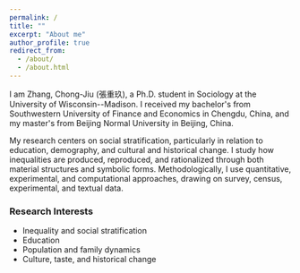 ```yaml
---
permalink: /
title: ""
excerpt: "About me"
author_profile: true
redirect_from: 
  - /about/
  - /about.html
---
```


I am Zhang, Chong-Jiu (張重玖), a Ph.D. student in Sociology at the University of Wisconsin--Madison. I received my bachelor's from Southwestern University of Finance and Economics in Chengdu, China, and my master's from Beijing Normal University in Beijing, China. 

My research centers on social stratification, particularly in relation to education, demography, and cultural and historical change. I study how inequalities are produced, reproduced, and rationalized through both material structures and symbolic forms. Methodologically, I use quantitative, experimental, and computational approaches, drawing on survey, census, experimental, and textual data.


### Research Interests
- Inequality and social stratification
- Education
- Population and family dynamics
- Culture, taste, and historical change
